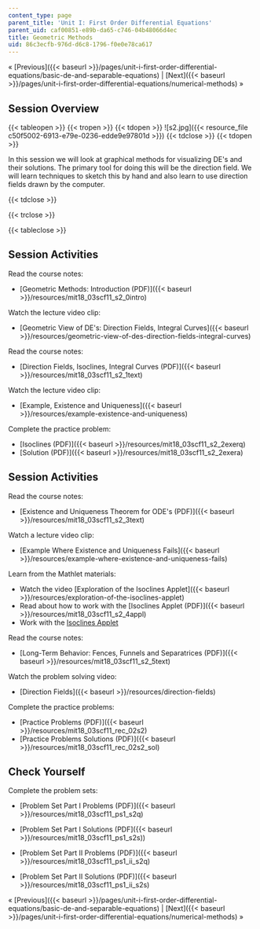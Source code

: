 ```yaml
---
content_type: page
parent_title: 'Unit I: First Order Differential Equations'
parent_uid: caf00851-e89b-da65-c746-04b48066d4ec
title: Geometric Methods
uid: 86c3ecfb-976d-d6c8-1796-f0e0e78ca617
---
```


« [Previous]({{< baseurl >}}/pages/unit-i-first-order-differential-equations/basic-de-and-separable-equations) | [Next]({{< baseurl >}}/pages/unit-i-first-order-differential-equations/numerical-methods) »

Session Overview
----------------

{{< tableopen >}}
{{< tropen >}}
{{< tdopen >}}
![s2.jpg]({{< resource_file c50f5002-6913-e79e-0236-edde9e97801d >}})
{{< tdclose >}}
{{< tdopen >}}


In this session we will look at graphical methods for visualizing DE's and their solutions. The primary tool for doing this will be the direction field. We will learn techniques to sketch this by hand and also learn to use direction fields drawn by the computer.


{{< tdclose >}}

{{< trclose >}}

{{< tableclose >}}

Session Activities
------------------

Read the course notes:

*   [Geometric Methods: Introduction (PDF)]({{< baseurl >}}/resources/mit18_03scf11_s2_0intro)

Watch the lecture video clip:

*   [Geometric View of DE's: Direction Fields, Integral Curves]({{< baseurl >}}/resources/geometric-view-of-des-direction-fields-integral-curves)

Read the course notes:

*   [Direction Fields, Isoclines, Integral Curves (PDF)]({{< baseurl >}}/resources/mit18_03scf11_s2_1text)

Watch the lecture video clip:

*   [Example, Existence and Uniqueness]({{< baseurl >}}/resources/example-existence-and-uniqueness)

Complete the practice problem:

*   [Isoclines (PDF)]({{< baseurl >}}/resources/mit18_03scf11_s2_2exerq)
*   [Solution (PDF)]({{< baseurl >}}/resources/mit18_03scf11_s2_2exera)

Session Activities
------------------

Read the course notes:

*   [Existence and Uniqueness Theorem for ODE's (PDF)]({{< baseurl >}}/resources/mit18_03scf11_s2_3text)

Watch a lecture video clip:

*   [Example Where Existence and Uniqueness Fails]({{< baseurl >}}/resources/example-where-existence-and-uniqueness-fails)

Learn from the Mathlet materials:

*   Watch the video [Exploration of the Isoclines Applet]({{< baseurl >}}/resources/exploration-of-the-isoclines-applet)
*   Read about how to work with the [Isoclines Applet (PDF)]({{< baseurl >}}/resources/mit18_03scf11_s2_4appl)
*   Work with the [Isoclines Applet](/ans7870/18/18.03SC/isoclines.html "Open in a new window.")

Read the course notes:

*   [Long-Term Behavior: Fences, Funnels and Separatrices (PDF)]({{< baseurl >}}/resources/mit18_03scf11_s2_5text)

Watch the problem solving video:

*   [Direction Fields]({{< baseurl >}}/resources/direction-fields)

Complete the practice problems:

*   [Practice Problems (PDF)]({{< baseurl >}}/resources/mit18_03scf11_rec_02s2)
*   [Practice Problems Solutions (PDF)]({{< baseurl >}}/resources/mit18_03scf11_rec_02s2_sol)

Check Yourself
--------------

Complete the problem sets:

*   [Problem Set Part I Problems (PDF)]({{< baseurl >}}/resources/mit18_03scf11_ps1_s2q)
*   [Problem Set Part I Solutions (PDF]({{< baseurl >}}/resources/mit18_03scf11_ps1_s2s))
  
*   [Problem Set Part II Problems (PDF)]({{< baseurl >}}/resources/mit18_03scf11_ps1_ii_s2q)
*   [Problem Set Part II Solutions (PDF)]({{< baseurl >}}/resources/mit18_03scf11_ps1_ii_s2s)

« [Previous]({{< baseurl >}}/pages/unit-i-first-order-differential-equations/basic-de-and-separable-equations) | [Next]({{< baseurl >}}/pages/unit-i-first-order-differential-equations/numerical-methods) »